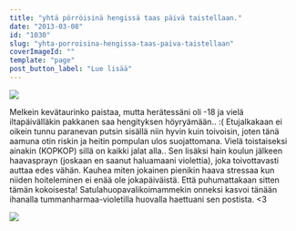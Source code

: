 ```yaml
---
title: "yhtä pörröisinä hengissä taas päivä taistellaan."
date: "2013-03-08"
id: "1030"
slug: "yhta-porroisina-hengissa-taas-paiva-taistellaan"
coverImageId: ""
template: "page"
post_button_label: "Lue lisää"
---
```


[![](/images/2013.3.8_5.JPG)](http://1.bp.blogspot.com/-iqT3Z-lDD5Q/UTn49uP6XsI/AAAAAAAAFb8/NsvdIcTXmpE/s1600/2013.3.8_5.JPG)

  

Melkein kevätaurinko paistaa, mutta herätessäni oli -18 ja vielä iltapäivälläkin pakkanen saa hengityksen höyryämään.. :( Etujalkakaan ei oikein tunnu paranevan putsin sisällä niin hyvin kuin toivoisin, joten tänä aamuna otin riskin ja heitin pompulan ulos suojattomana. Vielä toistaiseksi ainakin (KOPKOP) sillä on kaikki jalat alla.. Sen lisäksi hain koulun jälkeen haavasprayn (joskaan en saanut haluamaani violettia), joka toivottavasti auttaa edes vähän. Kauhea miten jokainen pienikin haava stressaa kun niiden hoiteleminen ei enää ole jokapäiväistä. Että puhumattakaan sitten tämän kokoisesta! Satulahuopavalikoimammekin onneksi kasvoi tänään ihanalla tummanharmaa-violetilla huovalla haettuani sen postista. <3

  

[![](/images/ak.png)](http://1.bp.blogspot.com/-mefXPhwqIH4/UToLBva99pI/AAAAAAAAFcI/waG1SmYYCpk/s1600/ak.png)
